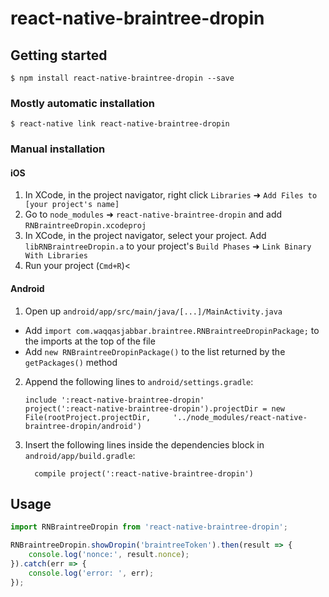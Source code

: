 
# react-native-braintree-dropin

## Getting started

`$ npm install react-native-braintree-dropin --save`

### Mostly automatic installation

`$ react-native link react-native-braintree-dropin`

### Manual installation


#### iOS

1. In XCode, in the project navigator, right click `Libraries` ➜ `Add Files to [your project's name]`
2. Go to `node_modules` ➜ `react-native-braintree-dropin` and add `RNBraintreeDropin.xcodeproj`
3. In XCode, in the project navigator, select your project. Add `libRNBraintreeDropin.a` to your project's `Build Phases` ➜ `Link Binary With Libraries`
4. Run your project (`Cmd+R`)<

#### Android

1. Open up `android/app/src/main/java/[...]/MainActivity.java`
  - Add `import com.waqqasjabbar.braintree.RNBraintreeDropinPackage;` to the imports at the top of the file
  - Add `new RNBraintreeDropinPackage()` to the list returned by the `getPackages()` method
2. Append the following lines to `android/settings.gradle`:
  	```
  	include ':react-native-braintree-dropin'
  	project(':react-native-braintree-dropin').projectDir = new File(rootProject.projectDir, 	'../node_modules/react-native-braintree-dropin/android')
  	```
3. Insert the following lines inside the dependencies block in `android/app/build.gradle`:
  	```
      compile project(':react-native-braintree-dropin')
  	```


## Usage
```javascript
import RNBraintreeDropin from 'react-native-braintree-dropin';

RNBraintreeDropin.showDropin('braintreeToken').then(result => {
    console.log('nonce:', result.nonce);
}).catch(err => {
    console.log('error: ', err);
});
```
  